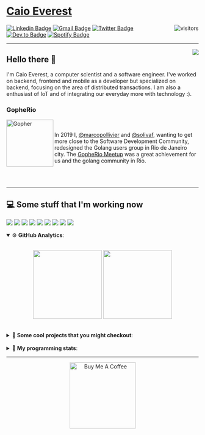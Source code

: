 # [Caio Everest](https://caioeverest.dev)

<img align="right" src="https://visitor-badge.glitch.me/badge?page_id=caioeverest.caioeverest" alt="visitors">

[![Linkedin Badge](https://img.shields.io/badge/-LinkedIn-blue?style=flat-square&logo=Linkedin&logoColor=white&link=https://www.linkedin.com/in/caioeverest/)](https://www.linkedin.com/in/caioeverest/)
[![Gmail Badge](https://img.shields.io/badge/-Gmail-c14438?style=flat-square&logo=Gmail&logoColor=white&link=mailto:mollivier.dev@gmail.com)](mailto:caioeverest.b@gmail.com/)
[![Twitter Badge](https://img.shields.io/badge/-Twitter-1DA1F2?style=flat-square&logo=Twitter&logoColor=white&link=https://twitter.com/caioeverest)](https://twitter.com/caioeverest)
[![Dev.to Badge](https://img.shields.io/badge/-Dev.to-363D44?style=flat-square&logo=Dev.to&logoColor=white&link=https://dev.to/caioeverest)](https://dev.to/caioeverest)
[![Spotify Badge](https://img.shields.io/badge/-Spotify-1ED760?style=flat-square&amp;labelColor=fff&amp;logo=Spotify&link=https://open.spotify.com/user/caio.everest)](https://open.spotify.com/user/caio.everest)

---
<img align="right" src="https://media3.giphy.com/media/Nx0rz3jtxtEre/200.gif"/>

## Hello there 🖖

<p>
    I'm Caio Everest, a computer scientist and a software engineer. I've worked on backend, frontend and mobile as a developer
    but specialized on backend, focusing on the area of distributed transactions. I am also a enthusiast of IoT and of integrating
    our everyday more with technology :).
</p>

### GopheRio

<img align="left" src="https://i.imgur.com/zmxMolD.png" alt="Gopher" width="123em">

<br>
<p>
    In 2019 I, <a href="https://github.com/marcopollivier">@marcopollivier</a> and <a href="https://github.com/solivaf">
    @solivaf</a>, wanting to get more close to the Software Development
    Community, redesigned the Golang users group in Rio de Janeiro city. The <a href="https://www.meetup.com/GopheRio">
    GopheRio Meetup</a> was a great achievement for us and the golang community in Rio.
</p>
<br><br>

---

## 💻 Some stuff that I'm working now

<a href=""><img src="https://img.shields.io/badge/-Go-00ADD8?style=flat-square&logo=go&logoColor=white"></a>
<a href=""><img src="https://img.shields.io/badge/-Rust-4f4f4f?style=flat-square&logo=rust&logoColor=white"></a>
<a href=""><img src="https://img.shields.io/badge/-Python-F7C400?style=flat-square&logo=python&logoColor=white"></a>
<a href=""><img src="https://img.shields.io/badge/-Ruby-980D02?style=flat-square&logo=ruby&logoColor=white"></a>
<a href=""><img src="http://img.shields.io/badge/-Java-007396?style=flat-square&logo=java&logoColor=white"></a>
<a href=""><img src="http://img.shields.io/badge/-Kotlin-7B6BDA?style=flat-square&logo=kotlin&logoColor=white"></a>
<a href=""><img src="http://img.shields.io/badge/-JavaScript-F7DF1E?style=flat-square&logo=JavaScript&logoColor=white"></a>
<a href=""><img src="http://img.shields.io/badge/-Terraform-623CE4?style=flat-square&logo=Terraform&logoColor=white"></a>
<a href=""><img src="http://img.shields.io/badge/-Ansible-171615?style=flat-square&logo=Ansible&logoColor=white"></a>

<details open>
    <summary>⚙ <b>GitHub Analytics</b>: </summary>
    <br>
    <p align="center">
        <img height="180em" src="https://github-readme-stats-eight-theta.vercel.app/api?username=caioeverest&show_icons=true&theme=tokyonight&include_all_commits=true&count_private=true"/>
        <img height="180em" src="https://github-readme-stats-eight-theta.vercel.app/api/top-langs/?username=caioeverest&layout=compact&langs_count=8&theme=tokyonight&include_all_commits=true&count_private=true"/>
    </p>
</details>

<br>

<details>
    <summary>🔨 <b>Some cool projects that you might checkout</b>: </summary>
    <div style="margin-left:3em">
        <li>🌠 <a href="https://github.com/caioeverest/supernova">Supernova</a> - Script that builds a development environment on linux machines</li>
        <li>⚙ <a href="https://github.com/caioeverest/gocfg">Gocfg</a> - A golang library that loads config structs from files with environment interpolation</li>
    </div>
</details>

<br>


<details>
 <summary>🤖 <b>My programming stats</b>: </summary>
<br>
<!--START_SECTION:waka-->
**🐱 My GitHub Data** 

> 📦 80.5 kB Used in GitHub's Storage 
 > 
> 🏆 113 Contributions in the Year 2025
 > 
> 🚫 Not Opted to Hire
 > 
> 📜 42 Public Repositories 
 > 
> 🔑 8 Private Repositories 
 > 
**I'm an Early 🐤** 

```text
🌞 Morning                620 commits         ████░░░░░░░░░░░░░░░░░░░░░   17.56 % 
🌆 Daytime                1749 commits        ████████████░░░░░░░░░░░░░   49.55 % 
🌃 Evening                734 commits         █████░░░░░░░░░░░░░░░░░░░░   20.79 % 
🌙 Night                  427 commits         ███░░░░░░░░░░░░░░░░░░░░░░   12.10 % 
```
📅 **I'm Most Productive on Wednesday** 

```text
Monday                   430 commits         ███░░░░░░░░░░░░░░░░░░░░░░   12.18 % 
Tuesday                  860 commits         ██████░░░░░░░░░░░░░░░░░░░   24.36 % 
Wednesday                954 commits         ███████░░░░░░░░░░░░░░░░░░   27.03 % 
Thursday                 295 commits         ██░░░░░░░░░░░░░░░░░░░░░░░   08.36 % 
Friday                   607 commits         ████░░░░░░░░░░░░░░░░░░░░░   17.20 % 
Saturday                 145 commits         █░░░░░░░░░░░░░░░░░░░░░░░░   04.11 % 
Sunday                   239 commits         ██░░░░░░░░░░░░░░░░░░░░░░░   06.77 % 
```


📊 **This Week I Spent My Time On** 

```text
💬 Programming Languages: 
Go                       2 hrs 23 mins       ███████████░░░░░░░░░░░░░░   45.69 % 
Java                     58 mins             █████░░░░░░░░░░░░░░░░░░░░   18.64 % 
Protocol Buffer          22 mins             ██░░░░░░░░░░░░░░░░░░░░░░░   07.15 % 
C#                       17 mins             █░░░░░░░░░░░░░░░░░░░░░░░░   05.61 % 
Markdown                 15 mins             █░░░░░░░░░░░░░░░░░░░░░░░░   04.78 % 

🔥 Editors: 
Cursor                   3 hrs 36 mins       █████████████████░░░░░░░░   68.88 % 
Neovim                   1 hr 37 mins        ████████░░░░░░░░░░░░░░░░░   31.12 % 

💻 Operating System: 
Mac                      5 hrs 14 mins       █████████████████████████   100.00 % 
```

**I Mostly Code in Go** 

```text
Go                       31 repos            ███████████░░░░░░░░░░░░░░   43.66 % 
Shell                    5 repos             ██░░░░░░░░░░░░░░░░░░░░░░░   07.04 % 
Java                     4 repos             █░░░░░░░░░░░░░░░░░░░░░░░░   05.63 % 
Nix                      1 repo              ░░░░░░░░░░░░░░░░░░░░░░░░░   01.41 % 
Lua                      1 repo              ░░░░░░░░░░░░░░░░░░░░░░░░░   01.41 % 
```




 Last Updated on 28/03/2025 02:14:02 UTC
<!--END_SECTION:waka-->
</details>

---

<p align="center">
    <a href="https://www.buymeacoffee.com/caioeverest" target="_blank">
        <img src="https://az743702.vo.msecnd.net/cdn/kofi3.png?v=a" alt="Buy Me A Coffee" width="173em">
    </a>
</p>
